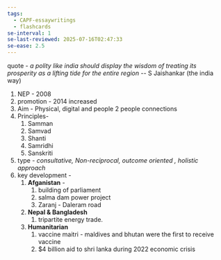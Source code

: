 ```yaml
---
tags:
  - CAPF-essaywritings
  - flashcards
se-interval: 1
se-last-reviewed: 2025-07-16T02:47:33
se-ease: 2.5
---
```

quote - *a polity like india should display the wisdom of treating its prosperity as a lifting tide for the entire region*  -- S Jaishankar (the india way)
1. NEP - 2008
2. promotion - 2014 increased
3. Aim - Physical, digital and people 2 people connections
4. Principles- 
	1. Samman
	2. Samvad
	3. Shanti
	4. Samridhi
	5. Sanskriti
5. type - *consultative, Non-reciprocal, outcome oriented , holistic approach*
6. key development - 
	1. **Afganistan** - 
		1. building of parliament
		2. salma dam power project
		3. Zaranj - Daleram road
	2. **Nepal & Bangladesh**
		1. tripartite energy trade.
	3. **Humanitarian** 
		1. vaccine maitri - maldives and bhutan were the first to receive vaccine
		2. $4 billion aid to shri lanka during 2022 economic crisis